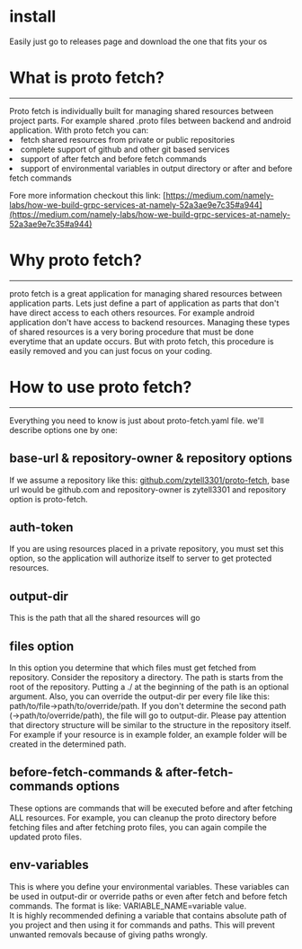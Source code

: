 # install

Easily just go to releases page and download the one that fits your os

# What is proto fetch?

<hr/>
Proto fetch is individually built for managing shared resources between project parts. For example shared .proto files
between backend and android application. With proto fetch you can:
<li>fetch shared resources from private or public repositories</li>
<li>complete support of github and other git based services</li>
<li>support of after fetch and before fetch commands</li>
<li>support of environmental variables in output directory or after and before fetch commands</li>

Fore more information checkout this link: [https://medium.com/namely-labs/how-we-build-grpc-services-at-namely-52a3ae9e7c35#a944](https://medium.com/namely-labs/how-we-build-grpc-services-at-namely-52a3ae9e7c35#a944)

# Why proto fetch?

<hr/>
proto fetch is a great application for managing shared resources between application parts.
Lets just define a part of application as parts that don't have direct access to each others resources.
For example android application don't have access to backend resources. Managing
these types of shared resources is a very boring procedure that must be done 
everytime that an update occurs. But with proto fetch, this procedure is easily removed and you can
just focus on your coding.

# How to use proto fetch?

<hr />
Everything you need to know is just about proto-fetch.yaml file. we'll describe options one by one:

## base-url & repository-owner & repository options

If we assume a repository like this: [github.com/zytell3301/proto-fetch](https://github.com/zytell3301/proto-fetch),
base url would be github.com and repository-owner is zytell3301 and repository option is proto-fetch.

## auth-token

If you are using resources placed in a private repository, you must set this option, so the application will authorize
itself to server to get protected resources.

## output-dir

This is the path that all the shared resources will go

## files option

In this option you determine that which files must get fetched from repository. Consider the repository a directory. The
path is starts from the root of the repository. Putting a ./ at the beginning of the path is an optional argument. Also,
you can override the output-dir per every file like this: path/to/file->path/to/override/path. If you don't determine
the second path (->path/to/override/path), the file will go to output-dir. Please pay attention that directory structure
will be similar to the structure in the repository itself. For example if your resource is in example folder, an example
folder will be created in the determined path.


## before-fetch-commands & after-fetch-commands options
These options are commands that will be executed before and after fetching ALL resources.
For example, you can cleanup the proto directory before fetching files and after fetching proto
files, you can again compile the updated proto files.

## env-variables

This is where you define your environmental variables. These variables can be
used in output-dir or override paths or even after fetch and before fetch commands.
The format is like: VARIABLE_NAME=variable value. <br />
It is highly recommended defining a variable that contains absolute path of you project
and then using it for commands and paths. This will prevent unwanted removals because of
giving paths wrongly.